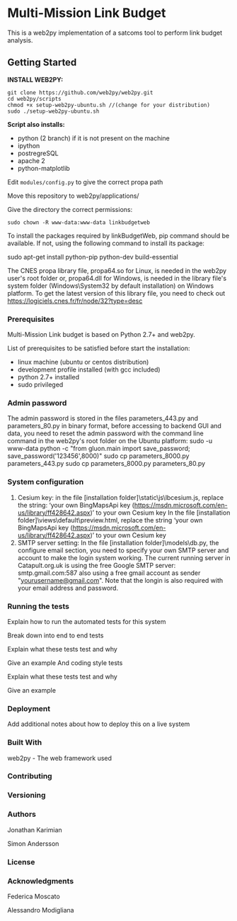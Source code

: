 # Multi-Mission Link Budget


This is a web2py implementation of a satcoms tool to perform link budget analysis.

## Getting Started

**INSTALL WEB2PY:**

```
git clone https://github.com/web2py/web2py.git
cd web2py/scripts
chmod +x setup-web2py-ubuntu.sh //(change for your distribution)
sudo ./setup-web2py-ubuntu.sh
```

**Script also installs:**

* python (2 branch) if it is not present on the machine
* ipython
* postregreSQL 
* apache 2
* python-matplotlib

Edit `modules/config.py` to give the correct propa path

Move this repository to web2py/applications/

Give the directory the correct permissions:

`sudo chown -R www-data:www-data linkbudgetweb`

To install the packages required by linkBudgetWeb, pip command should be available. 
If not, using the following command to install its package:

sudo apt-get install python-pip python-dev build-essential


The CNES propa library file, propa64.so for Linux, is needed in the web2py user's root
folder or, propa64.dll for Windows, is needed in the library file's system folder 
(Windows\System32 by default installation) on Windows platform. To get the latest version
of this library file, you need to check out
https://logiciels.cnes.fr/fr/node/32?type=desc



### Prerequisites

Multi-Mission Link budget is based on Python 2.7+ and web2py. 

List of prerequisites to be satisfied before start the installation:

* linux machine (ubuntu or centos distribution)
* development profile installed (with gcc included)
* python 2.7+ installed
* sudo privileged 



### Admin password
The admin password is stored in the files parameters_443.py and parameters_80.py in binary 
format, before accessing to backend GUI and data, you need to reset the admin password with 
the command line command in the web2py's root folder on the Ubuntu platform:
sudo -u www-data python -c "from gluon.main import save_password; save_password('123456',8000)"
sudo cp parameters_8000.py parameters_443.py
sudo cp parameters_8000.py parameters_80.py

### System configuration
1. Cesium key:
in the file [installation folder]\static\js\lbcesium.js, replace the string:
‘your own BingMapsApi key (https://msdn.microsoft.com/en-us/library/ff428642.aspx)’
to your own Cesium key
In the file [installation folder]\views\default\preview.html, replace the string
‘your own BingMapsApi key (https://msdn.microsoft.com/en-us/library/ff428642.aspx)’
to your own Cesium key
2. SMTP server setting:
In the file [installation folder]\models\db.py, the configure email section, you need to
specify your own SMTP server and account to make the login system working.
The current running server in Catapult.org.uk is using the free Google SMTP server: 
	smtp.gmail.com:587
also using a free gmail account as sender "yourusername@gmail.com".
Note that the longin is also required with your email address and password.


### Running the tests

Explain how to run the automated tests for this system

Break down into end to end tests

Explain what these tests test and why

Give an example
And coding style tests

Explain what these tests test and why

Give an example

### Deployment

Add additional notes about how to deploy this on a live system

### Built With

web2py - The web framework used

### Contributing



### Versioning



### Authors

Jonathan Karimian

Simon Andersson

### License



### Acknowledgments


Federica Moscato

Alessandro Modigliana